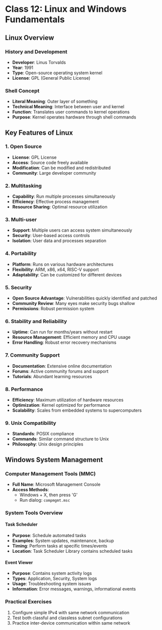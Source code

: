 # Class 12: Linux and Windows Fundamentals

## Linux Overview

### History and Development

- **Developer**: Linus Torvalds
- **Year**: 1991
- **Type**: Open-source operating system kernel
- **License**: GPL (General Public License)

### Shell Concept

- **Literal Meaning**: Outer layer of something
- **Technical Meaning**: Interface between user and kernel
- **Function**: Translates user commands to kernel operations
- **Purpose**: Kernel operates hardware through shell commands

## Key Features of Linux

### 1. Open Source

- **License**: GPL License
- **Access**: Source code freely available
- **Modification**: Can be modified and redistributed
- **Community**: Large developer community

### 2. Multitasking

- **Capability**: Run multiple processes simultaneously
- **Efficiency**: Effective process management
- **Resource Sharing**: Optimal resource utilization

### 3. Multi-user

- **Support**: Multiple users can access system simultaneously
- **Security**: User-based access controls
- **Isolation**: User data and processes separation

### 4. Portability

- **Platform**: Runs on various hardware architectures
- **Flexibility**: ARM, x86, x64, RISC-V support
- **Adaptability**: Can be customized for different devices

### 5. Security

- **Open Source Advantage**: Vulnerabilities quickly identified and patched
- **Community Review**: Many eyes make security bugs shallow
- **Permissions**: Robust permission system

### 6. Stability and Reliability

- **Uptime**: Can run for months/years without restart
- **Resource Management**: Efficient memory and CPU usage
- **Error Handling**: Robust error recovery mechanisms

### 7. Community Support

- **Documentation**: Extensive online documentation
- **Forums**: Active community forums and support
- **Tutorials**: Abundant learning resources

### 8. Performance

- **Efficiency**: Maximum utilization of hardware resources
- **Optimization**: Kernel optimized for performance
- **Scalability**: Scales from embedded systems to supercomputers

### 9. Unix Compatibility

- **Standards**: POSIX compliance
- **Commands**: Similar command structure to Unix
- **Philosophy**: Unix design principles

## Windows System Management

### Computer Management Tools (MMC)

- **Full Name**: Microsoft Management Console
- **Access Methods**:
  - Windows + X, then press 'G'
  - Run dialog: `compmgmt.msc`

### System Tools Overview

#### Task Scheduler

- **Purpose**: Schedule automated tasks
- **Examples**: System updates, maintenance, backup
- **Timing**: Perform tasks at specific times/events
- **Location**: Task Scheduler Library contains scheduled tasks

#### Event Viewer

- **Purpose**: Contains system activity logs
- **Types**: Application, Security, System logs
- **Usage**: Troubleshooting system issues
- **Information**: Error messages, warnings, informational events

### Practical Exercises

1. Configure simple IPv4 with same network communication
2. Test both classful and classless subnet configurations
3. Practice inter-device communication within same network
